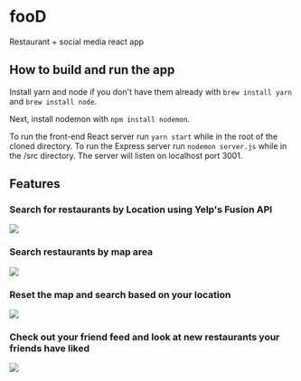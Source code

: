 # fooD
Restaurant + social media react app

## How to build and run the app

Install yarn and node if you don't have them already with `brew install yarn` and `brew install node`.

Next, install nodemon with `npm install nodemon`.

To run the front-end React server run `yarn start` while in the root of the cloned directory. To run the Express server run `nodemon server.js` while in the /src directory. The server will listen on localhost port 3001.

## Features

### Search for restaurants by Location using Yelp's Fusion API

![](https://github.com/digithed/fooD/blob/master/media/r1.gif)


### Search restaurants by map area

![](https://github.com/digithed/fooD/blob/master/media/r2.gif)

### Reset the map and search based on your location

![](https://github.com/digithed/fooD/blob/master/media/r3.gif)

### Check out your friend feed and look at new restaurants your friends have liked

![](https://github.com/digithed/fooD/blob/master/media/r4.gif)



